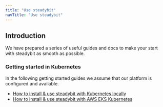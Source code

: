 ```yaml
---
title: "Use steadybit"
navTitle: "Use steadybit"
---
```


## Introduction
We have prepared a series of useful guides and docs to make your start with steadybit as smooth as possible.

### Getting started in Kubernetes
In the following getting started guides we assume that our platform is configured and available.

* [How to install & use steadybit with Kubernetes locally](getting-started/3-kubernetes)
* [How to install & use steadybit with AWS EKS Kubernetes](getting-started/4-aws-eks-kubernetes)


